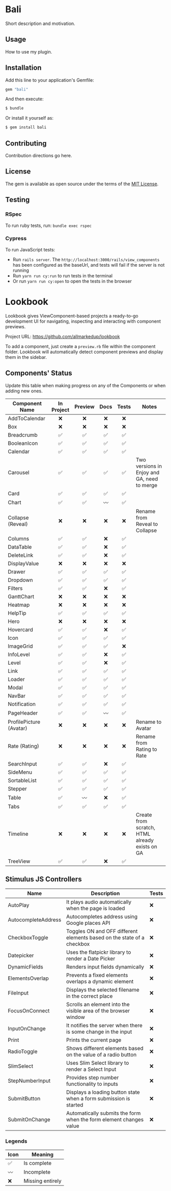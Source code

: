 # Bali

Short description and motivation.

## Usage

How to use my plugin.

## Installation

Add this line to your application's Gemfile:

```ruby
gem "bali"
```

And then execute:

```bash
$ bundle
```

Or install it yourself as:

```bash
$ gem install bali
```

## Contributing

Contribution directions go here.

## License

The gem is available as open source under the terms of the [MIT License](https://opensource.org/licenses/MIT).

## Testing

### RSpec

To run ruby tests, run: `bundle exec rspec`

### Cypress

To run JavaScript tests:

- Run `rails server`. The `http://localhost:3000/rails/view_components` has been configured as the baseUrl, and tests will fail if the server is not running
- Run `yarn run cy:run` to run tests in the terminal
- Or run `yarn run cy:open` to open the tests in the browser

# Lookbook

Lookbook gives ViewComponent-based projects a ready-to-go development UI for navigating, inspecting and interacting with component previews.

Project URL: https://github.com/allmarkedup/lookbook

To add a component, just create a `preview.rb` file within the component folder. Lookbook will automatically detect component previews and display them in the sidebar.

## Components' Status

Update this table when making progress on any of the Components or when adding new ones.

| Component Name          |     In Project     |      Preview       |        Docs        |       Tests        | Notes                                          |
| ----------------------- | :----------------: | :----------------: | :----------------: | :----------------: | ---------------------------------------------- |
| AddToCalendar           |        :x:         |        :x:         |        :x:         |        :x:         |                                                |
| Box                     |        :x:         |        :x:         |        :x:         |        :x:         |                                                |
| Breadcrumb              | :white_check_mark: | :white_check_mark: | :white_check_mark: | :white_check_mark: |                                                |
| BooleanIcon             | :white_check_mark: | :white_check_mark: | :white_check_mark: | :white_check_mark: |                                                |
| Calendar                | :white_check_mark: | :white_check_mark: | :white_check_mark: | :white_check_mark: |                                                |
| Carousel                | :white_check_mark: | :white_check_mark: | :white_check_mark: | :white_check_mark: | Two versions in Enjoy and GA, need to merge    |
| Card                    | :white_check_mark: | :white_check_mark: | :white_check_mark: | :white_check_mark: |                                                |
| Chart                   | :white_check_mark: | :white_check_mark: |    :wavy_dash:     | :white_check_mark: |                                                |
| Collapse (Reveal)       |        :x:         |        :x:         |        :x:         |        :x:         | Rename from Reveal to Collapse                 |
| Columns                 | :white_check_mark: | :white_check_mark: |        :x:         | :white_check_mark: |                                                |
| DataTable               | :white_check_mark: | :white_check_mark: |        :x:         | :white_check_mark: |                                                |
| DeleteLink              | :white_check_mark: | :white_check_mark: |        :x:         | :white_check_mark: |                                                |
| DisplayValue            |        :x:         |        :x:         |        :x:         |        :x:         |                                                |
| Drawer                  | :white_check_mark: | :white_check_mark: | :white_check_mark: | :white_check_mark: |                                                |
| Dropdown                | :white_check_mark: | :white_check_mark: | :white_check_mark: | :white_check_mark: |                                                |
| Filters                 | :white_check_mark: | :white_check_mark: |        :x:         | :white_check_mark: |                                                |
| GanttChart              |        :x:         |        :x:         |        :x:         |        :x:         |                                                |
| Heatmap                 |        :x:         |        :x:         |        :x:         |        :x:         |                                                |
| HelpTip                 | :white_check_mark: | :white_check_mark: | :white_check_mark: | :white_check_mark: |                                                |
| Hero                    |        :x:         |        :x:         |        :x:         |        :x:         |                                                |
| Hovercard               | :white_check_mark: | :white_check_mark: |        :x:         | :white_check_mark: |                                                |
| Icon                    | :white_check_mark: | :white_check_mark: | :white_check_mark: | :white_check_mark: |                                                |
| ImageGrid               | :white_check_mark: | :white_check_mark: | :white_check_mark: |        :x:         |                                                |
| InfoLevel               | :white_check_mark: | :white_check_mark: |        :x:         | :white_check_mark: |                                                |
| Level                   | :white_check_mark: | :white_check_mark: |        :x:         | :white_check_mark: |                                                |
| Link                    | :white_check_mark: | :white_check_mark: | :white_check_mark: | :white_check_mark: |                                                |
| Loader                  | :white_check_mark: | :white_check_mark: | :white_check_mark: | :white_check_mark: |                                                |
| Modal                   | :white_check_mark: | :white_check_mark: | :white_check_mark: | :white_check_mark: |                                                |
| NavBar                  | :white_check_mark: | :white_check_mark: | :white_check_mark: | :white_check_mark: |                                                |
| Notification            | :white_check_mark: | :white_check_mark: | :white_check_mark: | :white_check_mark: |                                                |
| PageHeader              | :white_check_mark: | :white_check_mark: |    :wavy_dash:     | :white_check_mark: |                                                |
| ProfilePicture (Avatar) |        :x:         |        :x:         |        :x:         |        :x:         | Rename to Avatar                               |
| Rate (Rating)           |        :x:         |        :x:         |        :x:         |        :x:         | Rename from Rating to Rate                     |
| SearchInput             | :white_check_mark: | :white_check_mark: |        :x:         | :white_check_mark: |                                                |
| SideMenu                | :white_check_mark: | :white_check_mark: | :white_check_mark: | :white_check_mark: |                                                |
| SortableList            | :white_check_mark: | :white_check_mark: | :white_check_mark: | :white_check_mark: |                                                |
| Stepper                 | :white_check_mark: | :white_check_mark: | :white_check_mark: | :white_check_mark: |                                                |
| Table                   | :white_check_mark: |    :wavy_dash:     |        :x:         | :white_check_mark: |                                                |
| Tabs                    | :white_check_mark: | :white_check_mark: | :white_check_mark: | :white_check_mark: |                                                |
| Timeline                |        :x:         |        :x:         |        :x:         |        :x:         | Create from scratch, HTML already exists on GA |
| TreeView                | :white_check_mark: | :white_check_mark: |        :x:         | :white_check_mark: |                                                |

## Stimulus JS Controllers

| Name                | Description                                                            | Tests |
| ------------------- | ---------------------------------------------------------------------- | ----- |
| AutoPlay            | It plays audio automatically when the page is loaded                   | :x:   |
| AutocompleteAddress | Autocompletes address using Google places API                          | :x:   |
| CheckboxToggle      | Toggles ON and OFF different elements based on the state of a checkbox | :x:   |
| Datepicker          | Uses the flatpickr library to render a Date Picker                     | :x:   |
| DynamicFields       | Renders input fields dynamically                                       | :x:   |
| ElementsOverlap     | Prevents a fixed elements overlaps a dynamic element                   | :x:   |
| FileInput           | Displays the selected filename in the correct place                    | :x:   |
| FocusOnConnect      | Scrolls an element into the visible area of the browser window         | :x:   |
| InputOnChange       | It notifies the server when there is some change in the input          | :x:   |
| Print               | Prints the current page                                                | :x:   |
| RadioToggle         | Shows different elements based on the value of a radio button          | :x:   |
| SlimSelect          | Uses Slim Select library to render a Select Input                      | :x:   |
| StepNumberInput     | Provides step number functionality to inputs                           | :x:   |
| SubmitButton        | Displays a loading button state when a form submission is started      | :x:   |
| SubmitOnChange      | Automatically submits the form when the form element changes value     | :x:   |

### Legends

| Icon               | Meaning          |
| ------------------ | ---------------- |
| :white_check_mark: | Is complete      |
| :wavy_dash:        | Incomplete       |
| :x:                | Missing entirely |
